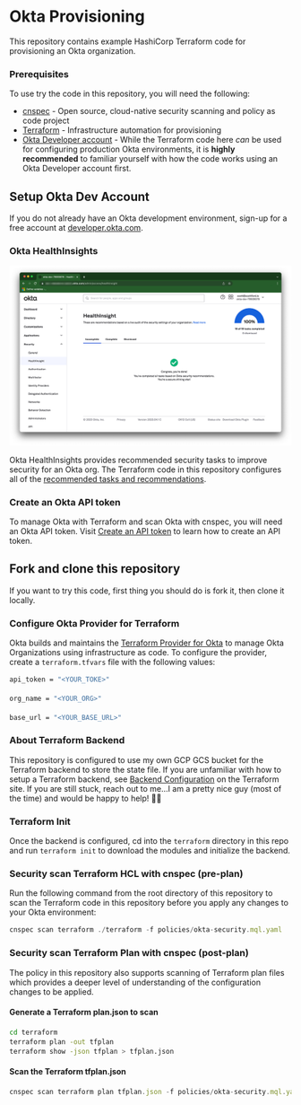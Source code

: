 # Okta Provisioning

This repository contains example HashiCorp Terraform code for provisioning an Okta organization.

### Prerequisites

To use try the code in this repository, you will need the following:

- [cnspec](https://github.com/mondoohq/cnspec) - Open source, cloud-native security scanning and policy as code project
- [Terraform](https://terraform.io) -  Infrastructure automation for provisioning
- [Okta Developer account](https://developer.okta.com) - While the Terraform code here *can* be used for configuring production Okta environments, it is **highly recommended** to familiar yourself with how the code works using an Okta Developer account first.

## Setup Okta Dev Account

If you do not already have an Okta development environment, sign-up for a free account at [developer.okta.com](https://developer.okta.com).

### Okta HealthInsights

![Okta HealthInsights](assets/healthinsights-passed.png)

Okta HealthInsights provides recommended security tasks to improve security for an Okta org. The Terraform code in this repository configures all of the [recommended tasks and recommendations](https://help.okta.com/en-us/Content/Topics/Security/healthinsight/healthinsight-security-task-recomendations.htm).

### Create an Okta API token

To manage Okta with Terraform and scan Okta with cnspec, you will need an Okta API token. Visit [Create an API token](https://developer.okta.com/docs/guides/create-an-api-token/main/) to learn how to create an API token.

## Fork and clone this repository

If you want to try this code, first thing you should do is fork it, then clone it locally.

### Configure Okta Provider for Terraform

Okta builds and maintains the [Terraform Provider for Okta](https://registry.terraform.io/providers/okta/okta/latest/docs) to manage Okta Organizations using infrastructure as code. To configure the provider, create a `terraform.tfvars` file with the following values:

```bash
api_token = "<YOUR_TOKE>"

org_name = "<YOUR_ORG>"

base_url = "<YOUR_BASE_URL>"

```

### About Terraform Backend

This repository is configured to use my own GCP GCS bucket for the Terraform backend to store the state file. If you are unfamiliar with how to setup a Terraform backend, see [Backend Configuration](https://developer.hashicorp.com/terraform/language/settings/backends/configuration) on the Terraform site. If you are still stuck, reach out to me...I am a pretty nice guy (most of the time) and would be happy to help! 🙌🏻

### Terraform Init

Once the backend is configured, cd into the `terraform` directory in this repo and run `terraform init` to download the modules and initialize the backend.

### Security scan Terraform HCL with cnspec (pre-plan)

Run the following command from the root directory of this repository to scan the Terraform code in this repository before you apply any changes to your Okta environment:

```typescript
cnspec scan terraform ./terraform -f policies/okta-security.mql.yaml
```

### Security scan Terraform Plan with cnspec (post-plan)

The policy in this repository also supports scanning of Terraform plan files which provides a deeper level of understanding of the configuration changes to be applied.

#### Generate a Terraform plan.json to scan

```bash
cd terraform
terraform plan -out tfplan
terraform show -json tfplan > tfplan.json
```

#### Scan the Terraform tfplan.json

```typescript
cnspec scan terraform plan tfplan.json -f policies/okta-security.mql.yaml
```
